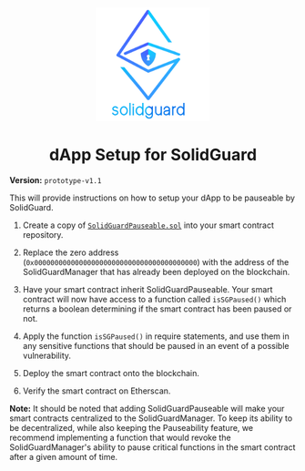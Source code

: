 <div align="center">
  <p align="center">
    <img src="img/solidguard-v1.png" width="200" alt="SolidGuard Logo" />
  </p>
<h1>dApp Setup for SolidGuard</h1>
</div>

**Version:** `prototype-v1.1`

This will provide instructions on how to setup your dApp to be pauseable by SolidGuard.

1. Create a copy of [`SolidGuardPauseable.sol`](../contracts/src/SolidGuardPauseable.sol) into your smart contract repository.

2. Replace the zero address (`0x0000000000000000000000000000000000000000`) with the address of the SolidGuardManager that has already been deployed on the blockchain.

3. Have your smart contract inherit SolidGuardPauseable. Your smart contract will now have access to a function called `isSGPaused()` which returns a boolean determining if the smart contract has been paused or not.

4. Apply the function `isSGPaused()` in require statements, and use them in any sensitive functions that should be paused in an event of a possible vulnerability.

5. Deploy the smart contract onto the blockchain.

6. Verify the smart contract on Etherscan.

**Note:** It should be noted that adding SolidGuardPauseable will make your smart contracts centralized to the SolidGuardManager. To keep its ability to be decentralized, while also keeping the Pauseability feature, we recommend implementing a function that would revoke the SolidGuardManager's ability to pause critical functions in the smart contract after a given amount of time.
